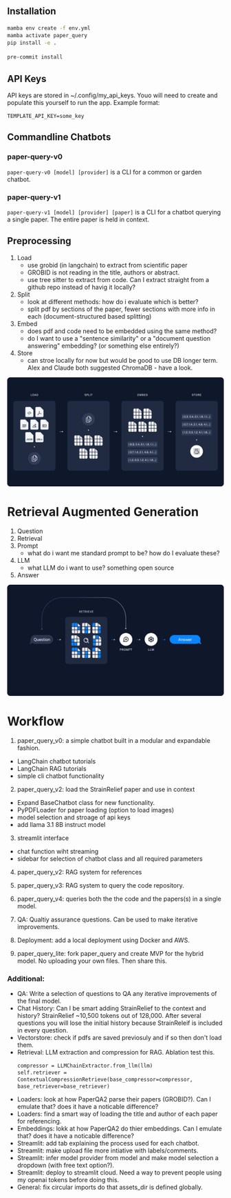 ## Installation
```bash
mamba env create -f env.yml
mamba activate paper_query
pip install -e .

pre-commit install
```

## API Keys
API keys are stored in ~/.config/my_api_keys. Youo will need to create and populate this yourself to run the app. Example format:
```
TEMPLATE_API_KEY=some_key
```

## Commandline Chatbots

### paper-query-v0
`paper-query-v0 [model] [provider]` is a CLI for a common or garden chatbot.

### paper-query-v1
`paper-query-v1 [model] [provider] [paper]` is a CLI for a chatbot querying a single paper. The entire paper is held in context.

## Preprocessing
1. Load
    - use grobid (in langchain) to extract from scientific paper
    - GROBID is not reading in the title, authors or abstract.
    - use tree sitter to extract from code. Can I extract straight from a github repo instead of havig it locally?
2. Split
    - look at different methods: how do i evaluate which is better?
    - split pdf by sections of the paper, fewer sections with more info in each (document-structured based splitting)
3. Embed
    - does pdf and code need to be embedded using the same method?
    - do I want to use a "sentence similarity" or a "document question answering" embedding? (or something else entirely?)
4. Store
    - can stroe locally for now but would be good to use DB longer term. Alex and Claude both suggested ChromaDB - have a look.

![image](assets/load_to_store.png)

# Retrieval Augmented Generation
1. Question
2. Retrieval
3. Prompt
    - what do i want me standard prompt to be? how do I evaluate these?
4. LLM
    - what LLM do i want to use? something open source
5. Answer

![image](assets/rag_qna.png)

# Workflow
1. paper_query_v0: a simple chatbot built in a modular and expandable fashion.

- LangChain chatbot tutorials
- LangChain RAG tutorials
- simple cli chatbot functionality

2. paper_query_v2: load the StrainRelief paper and use in context

- Expand BaseChatbot class for new functionality.
- PyPDFLoader for paper loading (option to load images)
- model selection and stroage of api keys
- add llama 3.1 8B instruct model

3. streamlit interface

- chat function wiht streaming
- sidebar for selection of chatbot class and all required parameters

4. paper_query_v2: RAG system for references

5. paper_query_v3: RAG system to query the code repository.

6. paper_query_v4: queries both the the code and the papers(s) in a single model.

7.  QA: Qualtiy assurance questions. Can be used to make iterative improvements.

8. Deployment: add a local deployment using Docker and AWS.

9. paper_query_lite: fork paper_query and create MVP for the hybrid model. No uploading your own files. Then share this.

### Additional:
- QA: Write a selection of questions to QA any iterative improvements of the final model.
- Chat History: Can I be smart adding StrainRelief to the context and history? StrainRelief ~10,500 tokens out of 128,000. After several questions you will lose the initial history because StrainReleif is included in every question.
- Vectorstore: check if pdfs are saved previosuly and if so then don't load them.
- Retrieval: LLM extraction and compression for RAG. Ablation test this.
    ```
    compressor = LLMChainExtractor.from_llm(llm)
    self.retriever = ContextualCompressionRetrieve(base_compressor=compressor, base_retriever=base_retriever)
    ```
- Loaders: look at how PaperQA2 parse their papers (GROBID?). Can I emulate that? does it have a noticable difference?
- Loaders: find a smart way of loading the title and author of each paper for referencing.
- Embeddings: lokk at how PaperQA2 do thier embeddings. Can I emulate that? does it have a noticable difference?
- Streamlit: add tab explaining the process used for each chatbot.
- Streamlit: make upload file more intiative with labels/comments.
- Streamlit: infer model provider from model and make model selection a dropdown (with free text option?).
- Streamlit: deploy to streamlit cloud. Need a way to prevent people using my openai tokens before doing this.
- General: fix circular imports do that assets_dir is defined globally.
